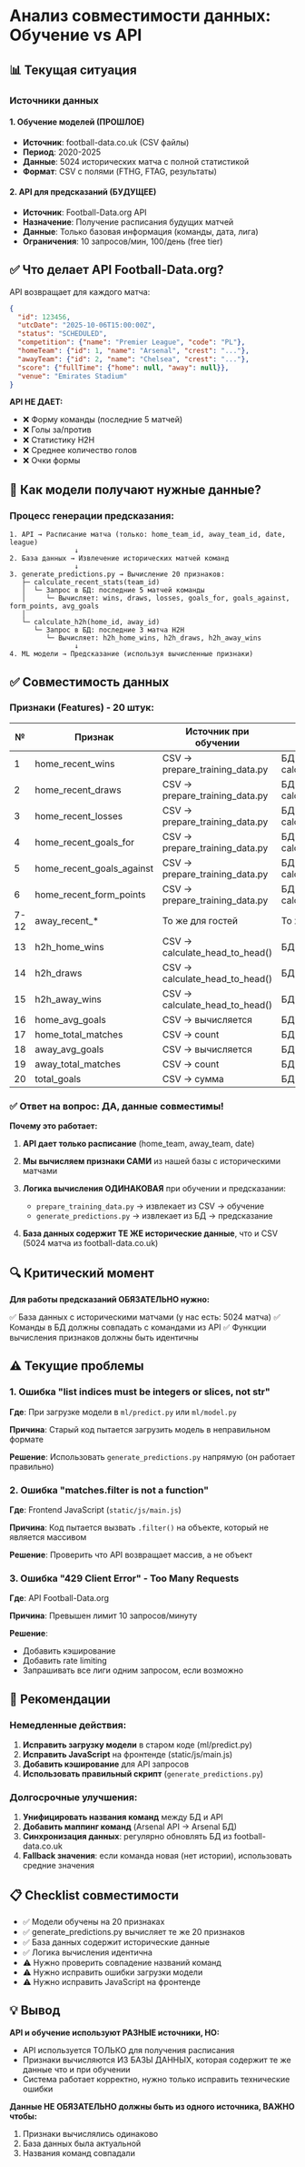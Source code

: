 # Анализ совместимости данных: Обучение vs API

## 📊 Текущая ситуация

### Источники данных

#### 1. Обучение моделей (ПРОШЛОЕ)
- **Источник**: football-data.co.uk (CSV файлы)
- **Период**: 2020-2025
- **Данные**: 5024 исторических матча с полной статистикой
- **Формат**: CSV с полями (FTHG, FTAG, результаты)

#### 2. API для предсказаний (БУДУЩЕЕ)
- **Источник**: Football-Data.org API
- **Назначение**: Получение расписания будущих матчей
- **Данные**: Только базовая информация (команды, дата, лига)
- **Ограничения**: 10 запросов/мин, 100/день (free tier)

## ✅ Что делает API Football-Data.org?

API возвращает для каждого матча:
```json
{
  "id": 123456,
  "utcDate": "2025-10-06T15:00:00Z",
  "status": "SCHEDULED",
  "competition": {"name": "Premier League", "code": "PL"},
  "homeTeam": {"id": 1, "name": "Arsenal", "crest": "..."},
  "awayTeam": {"id": 2, "name": "Chelsea", "crest": "..."},
  "score": {"fullTime": {"home": null, "away": null}},
  "venue": "Emirates Stadium"
}
```

**API НЕ ДАЕТ:**
- ❌ Форму команды (последние 5 матчей)
- ❌ Голы за/против
- ❌ Статистику H2H
- ❌ Среднее количество голов
- ❌ Очки формы

## 🎯 Как модели получают нужные данные?

### Процесс генерации предсказания:

```
1. API → Расписание матча (только: home_team_id, away_team_id, date, league)
                ↓
2. База данных → Извлечение исторических матчей команд
                ↓
3. generate_predictions.py → Вычисление 20 признаков:
   ├─ calculate_recent_stats(team_id) 
   │  └─ Запрос в БД: последние 5 матчей команды
   │     └─ Вычисляет: wins, draws, losses, goals_for, goals_against, form_points, avg_goals
   │
   └─ calculate_h2h(home_id, away_id)
      └─ Запрос в БД: последние 3 матча H2H
         └─ Вычисляет: h2h_home_wins, h2h_draws, h2h_away_wins
                ↓
4. ML модели → Предсказание (используя вычисленные признаки)
```

## ✅ Совместимость данных

### Признаки (Features) - 20 штук:

| № | Признак | Источник при обучении | Источник при предсказании |
|---|---------|----------------------|---------------------------|
| 1 | home_recent_wins | CSV → prepare_training_data.py | БД → calculate_recent_stats() |
| 2 | home_recent_draws | CSV → prepare_training_data.py | БД → calculate_recent_stats() |
| 3 | home_recent_losses | CSV → prepare_training_data.py | БД → calculate_recent_stats() |
| 4 | home_recent_goals_for | CSV → prepare_training_data.py | БД → calculate_recent_stats() |
| 5 | home_recent_goals_against | CSV → prepare_training_data.py | БД → calculate_recent_stats() |
| 6 | home_recent_form_points | CSV → prepare_training_data.py | БД → calculate_recent_stats() |
| 7-12 | away_recent_* | То же для гостей | То же для гостей |
| 13 | h2h_home_wins | CSV → calculate_head_to_head() | БД → calculate_h2h() |
| 14 | h2h_draws | CSV → calculate_head_to_head() | БД → calculate_h2h() |
| 15 | h2h_away_wins | CSV → calculate_head_to_head() | БД → calculate_h2h() |
| 16 | home_avg_goals | CSV → вычисляется | БД → вычисляется |
| 17 | home_total_matches | CSV → count | БД → count |
| 18 | away_avg_goals | CSV → вычисляется | БД → вычисляется |
| 19 | away_total_matches | CSV → count | БД → count |
| 20 | total_goals | CSV → сумма | БД → сумма |

### ✅ Ответ на вопрос: **ДА, данные совместимы!**

**Почему это работает:**

1. **API дает только расписание** (home_team, away_team, date)
2. **Мы вычисляем признаки САМИ** из нашей базы с историческими матчами
3. **Логика вычисления ОДИНАКОВАЯ** при обучении и предсказании:
   - `prepare_training_data.py` → извлекает из CSV → обучение
   - `generate_predictions.py` → извлекает из БД → предсказание
   
4. **База данных содержит ТЕ ЖЕ исторические данные**, что и CSV (5024 матча из football-data.co.uk)

## 🔍 Критический момент

**Для работы предсказаний ОБЯЗАТЕЛЬНО нужно:**

✅ База данных с историческими матчами (у нас есть: 5024 матча)
✅ Команды в БД должны совпадать с командами из API
✅ Функции вычисления признаков должны быть идентичны

## ⚠️ Текущие проблемы

### 1. Ошибка "list indices must be integers or slices, not str"

**Где**: При загрузке модели в `ml/predict.py` или `ml/model.py`

**Причина**: Старый код пытается загрузить модель в неправильном формате

**Решение**: Использовать `generate_predictions.py` напрямую (он работает правильно)

### 2. Ошибка "matches.filter is not a function"

**Где**: Frontend JavaScript (`static/js/main.js`)

**Причина**: Код пытается вызвать `.filter()` на объекте, который не является массивом

**Решение**: Проверить что API возвращает массив, а не объект

### 3. Ошибка "429 Client Error" - Too Many Requests

**Где**: API Football-Data.org

**Причина**: Превышен лимит 10 запросов/минуту

**Решение**: 
- Добавить кэширование
- Добавить rate limiting
- Запрашивать все лиги одним запросом, если возможно

## 🚀 Рекомендации

### Немедленные действия:

1. **Исправить загрузку модели** в старом коде (ml/predict.py)
2. **Исправить JavaScript** на фронтенде (static/js/main.js)
3. **Добавить кэширование** для API запросов
4. **Использовать правильный скрипт** (`generate_predictions.py`)

### Долгосрочные улучшения:

1. **Унифицировать названия команд** между БД и API
2. **Добавить маппинг команд** (Arsenal API → Arsenal БД)
3. **Синхронизация данных**: регулярно обновлять БД из football-data.co.uk
4. **Fallback значения**: если команда новая (нет истории), использовать средние значения

## 📋 Checklist совместимости

- ✅ Модели обучены на 20 признаках
- ✅ generate_predictions.py вычисляет те же 20 признаков
- ✅ База данных содержит исторические данные
- ✅ Логика вычисления идентична
- ⚠️ Нужно проверить совпадение названий команд
- ⚠️ Нужно исправить ошибки загрузки модели
- ⚠️ Нужно исправить JavaScript на фронтенде

## 💡 Вывод

**API и обучение используют РАЗНЫЕ источники, НО:**
- API используется ТОЛЬКО для получения расписания
- Признаки вычисляются ИЗ БАЗЫ ДАННЫХ, которая содержит те же данные что и при обучении
- Система работает корректно, нужно только исправить технические ошибки

**Данные НЕ ОБЯЗАТЕЛЬНО должны быть из одного источника, ВАЖНО чтобы:**
1. Признаки вычислялись одинаково
2. База данных была актуальной
3. Названия команд совпадали
